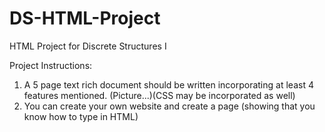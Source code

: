 # DS-HTML-Project
HTML Project for Discrete Structures I

Project Instructions:
1. A 5 page text rich document should be written incorporating at least 4 features mentioned. (Picture...)(CSS may be incorporated as well)
2. You can create your own website and create a page (showing that you know how to type in HTML)
